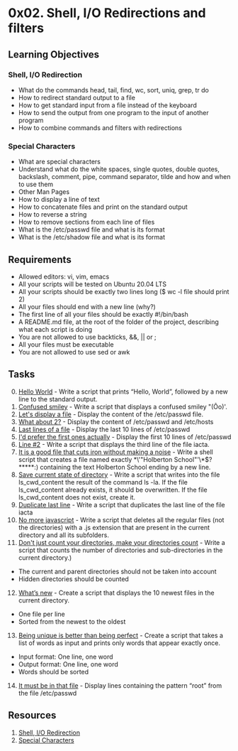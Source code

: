 # 0x02. Shell, I/O Redirections and filters

## Learning Objectives

### Shell, I/O Redirection

- What do the commands head, tail, find, wc, sort, uniq, grep, tr do
- How to redirect standard output to a file
- How to get standard input from a file instead of the keyboard
- How to send the output from one program to the input of another program
- How to combine commands and filters with redirections

### Special Characters

- What are special characters
- Understand what do the white spaces, single quotes, double quotes, backslash, comment, pipe, command separator, tilde and how and when to use them
- Other Man Pages
- How to display a line of text
- How to concatenate files and print on the standard output
- How to reverse a string
- How to remove sections from each line of files
- What is the /etc/passwd file and what is its format
- What is the /etc/shadow file and what is its format

## Requirements

- Allowed editors: vi, vim, emacs
- All your scripts will be tested on Ubuntu 20.04 LTS
- All your scripts should be exactly two lines long ($ wc -l file should print 2)
- All your files should end with a new line (why?)
- The first line of all your files should be exactly #!/bin/bash
- A README.md file, at the root of the folder of the project, describing what each script is doing
- You are not allowed to use backticks, &&, || or ;
- All your files must be executable
- You are not allowed to use sed or awk

## Tasks

0. [Hello World](0-hello_world) - Write a script that prints “Hello, World”, followed by a new line to the standard output.
1. [Confused smiley](1-confused_smiley) - Write a script that displays a confused smiley "(Ôo)'.
2. [Let's display a file](2-hellofile) - Display the content of the /etc/passwd file.
3. [What about 2?](3-twofiles) - Display the content of /etc/passwd and /etc/hosts
4. [Last lines of a file](4-lastlines) - Display the last 10 lines of /etc/passwd
5. [I'd prefer the first ones actually](5-firstlines) - Display the first 10 lines of /etc/passwd
6. [Line #2](6-third_line) - Write a script that displays the third line of the file iacta.
7. [It is a good file that cuts iron without making a noise](7-file) - Write a shell script that creates a file named exactly \*\\'"Holberton School"\'\\*$\?\*\*\*\*\*:) containing the text Holberton School ending by a new line.
8. [Save current state of directory](8-cwd_state) - Write a script that writes into the file ls_cwd_content the result of the command ls -la. If the file ls_cwd_content already exists, it should be overwritten. If the file ls_cwd_content does not exist, create it.
9. [Duplicate last line](9-duplicate_last_line) - Write a script that duplicates the last line of the file iacta
10. [No more javascript](10-no_more_js) - Write a script that deletes all the regular files (not the directories) with a .js extension that are present in the current directory and all its subfolders.
11. [Don't just count your directories, make your directories count](11-directories) - Write a script that counts the number of directories and sub-directories in the current directory.)
 - The current and parent directories should not be taken into account
 - Hidden directories should be counted 
12. [What’s new](12-newest_files) - Create a script that displays the 10 newest files in the current directory.
 - One file per line
 - Sorted from the newest to the oldest
13. [Being unique is better than being perfect](13-unique) - Create a script that takes a list of words as input and prints only words that appear exactly once.
 - Input format: One line, one word
 - Output format: One line, one word
 - Words should be sorted
14. [It must be in that file](14-findthatword) - Display lines containing the pattern “root” from the file /etc/passwd


## Resources

1. [Shell, I/O Redirection](http://linuxcommand.org/lc3_lts0070.php)
2. [Special Characters](http://mywiki.wooledge.org/BashGuide/SpecialCharacters)




 



